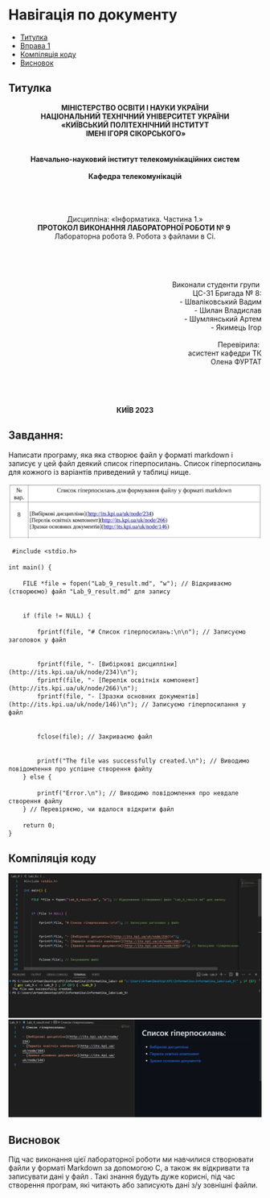 # Навігація по документу
- [Титулка](#титулка)
- [Вправа 1](#завдання)
- [Компіляція коду](#компіляція-коду)
- [Висновок](#висновок)

## Титулка
<p align="center"><strong>МІНІСТЕРСТВО ОСВІТИ І НАУКИ УКРАЇНИ
<br>НАЦІОНАЛЬНИЙ ТЕХНІЧНИЙ УНІВЕРСИТЕТ УКРАЇНИ
<br>«КИЇВСЬКИЙ ПОЛІТЕХНІЧНИЙ ІНСТИТУТ
<br> ІМЕНІ ІГОРЯ СІКОРСЬКОГО»
<br><br><br>Навчально-науковий інститут телекомунікаційних систем
<br><br>Кафедра телекомунікацій</strong>
<br><br><br><br><br>Дисципліна: «Інформатика. Частина 1.»
<br><strong>ПРОТОКОЛ ВИКОНАННЯ ЛАБОРАТОРНОЇ РОБОТИ № 9</strong> 
<br>Лабораторна робота 9. Робота з файлами в Сі.</p align="center">
<br><br><br><p align="right">Виконали студенти групи 
<br>ЦС-31 Бригада № 8:
<br>- Шваліковський Вадим
<br>- Шилан Владислав
<br>- Шумлянський Артем
<br>- Якимець Ігор
<br><br>Перевірила: 
<br>асистент кафедри ТК 
<br>Олена ФУРТАТ</p>
<br><br><br><p align="center"><strong>КИЇВ 2023</strong></p align="center">

## Завдання: 
Написати програму, яка яка створює файл у форматі
markdown і записує у цей файл деякий список гіперпосилань. Список
гіперпосилань для кожного із варіантів приведений у таблиці нище.

![список_гіперпосилань](https://github.com/207art207/Informatika_Lab9/blob/main/task.png?raw=true)
```
 #include <stdio.h>

int main() {
    
    FILE *file = fopen("Lab_9_result.md", "w"); // Відкриваємо (створюємо) файл "Lab_9_result.md" для запису

    
    if (file != NULL) {
        
        fprintf(file, "# Список гіперпосилань:\n\n"); // Записуємо заголовок у файл

        
        fprintf(file, "- [Вибіркові дисципліни](http://its.kpi.ua/uk/node/234)\n");
        fprintf(file, "- [Перелік освітніх компонент](http://its.kpi.ua/uk/node/266)\n");
        fprintf(file, "- [Зразки основних документів](http://its.kpi.ua/uk/node/146)\n"); // Записуємо гіперпосилання у файл

        
        fclose(file); // Закриваємо файл

        
        printf("The file was successfully created.\n"); // Виводимо повідомлення про успішне створення файлу
    } else {
        
        printf("Error.\n"); // Виводимо повідомлення про невдале створення файлу
    } // Перевіряємо, чи вдалося відкрити файл

    return 0;
}
```
## Компіляція коду
![Компіляція коду](https://github.com/207art207/Informatika_Lab9/blob/main/Compilation_of_code.png?raw=true)
![Результат](https://github.com/207art207/Informatika_Lab9/blob/main/Result.png?raw=true)
## Висновок
Під час виконання цієї лабораторної роботи ми навчилися створювати файли у форматі Markdown за допомогою C, а також як відкривати та записувати дані у файл . Такі знання будуть дуже корисні, під час створення програм, які читають або записують дані з/у зовнішні файли.